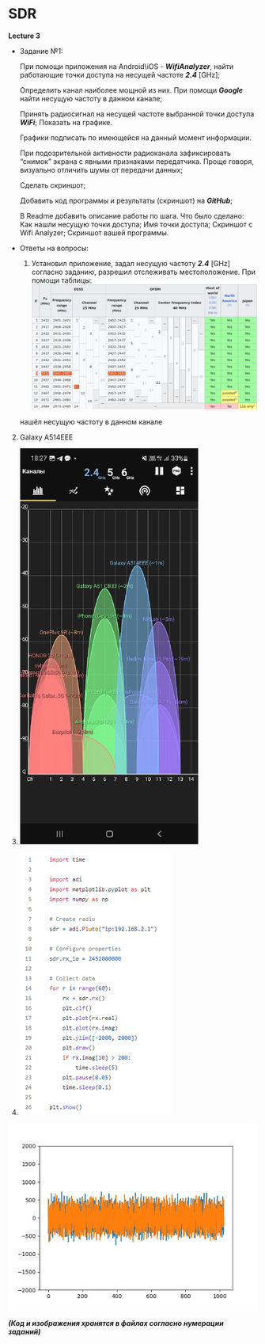 ﻿# SDR
**Lecture 3**

* Задание №1:

    При помощи приложения на Android\iOS - ***WifiAnalyzer***, найти работающие точки доступа на несущей частоте ***2.4*** [GHz];

    Определить канал наиболее мощной из них. При помощи ***Google*** найти несущую частоту в данном канале;

    Принять радиосигнал на несущей частоте выбранной точки доступа ***WiFi***; Показать на графике.

    Графики подписать по имеющейся на данный момент информации. 

    При подозрительной активности радиоканала зафиксировать “снимок” экрана с явными признаками передатчика. Проще говоря, визуально отличить шумы от передачи данных;

    Сделать скриншот;

    Добавить код программы и результаты (скриншот) на ***GitHub***; 
    
    В Readme добавить описание работы по шага. Что было сделано:
     Как нашли несущую точки доступа; 
     Имя точки доступа; 
     Скриншот с Wifi Analyzer;
     Скриншот вашей программы.

* Ответы на вопросы:
    1. Установил приложение, задал несущую частоту ***2.4*** [GHz] согласно заданию, разрешил отслеживать местоположение. При помощи таблицы:
        ![screenshot](https://github.com/Georgii2003/SDR/blob/main/Lecture_3/%D0%A2%D0%B0%D0%B1%D0%BB%D0%B8%D1%86%D0%B0.jpg) 
        
    нашёл несущую частоту в данном канале
        
2. Galaxy A514EEE

3. ![screenshot Wifi Analyzer](https://github.com/Georgii2003/SDR/blob/main/Lecture_3/%D0%B3%D1%80%D0%B0%D1%84%D0%B8%D0%BA%D0%B8.jpg)
    
4. ![screenshot программы](https://github.com/Georgii2003/SDR/blob/main/Lecture_3/%D0%9F%D1%80%D0%BE%D0%B3%D1%80%D0%B0%D0%BC%D0%BC%D0%B0.png)
    
![screenshot результата выполнения программы](https://github.com/Georgii2003/SDR/blob/main/Lecture_3/%D0%A1%D0%B8%D0%B3%D0%BD%D0%B0%D0%BB_2.jpg)

***(Код и изображения хранятся в файлах согласно нумерации заданий)***
